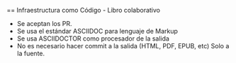 == Infraestructura como Código - Libro colaborativo

* Se aceptan los PR.
* Se usa el estándar ASCIIDOC para lenguaje de Markup
* Se usa ASCIIDOCTOR como procesador de la salida
* No es necesario hacer commit a la salida (HTML, PDF, EPUB, etc) Solo a la fuente. 
 